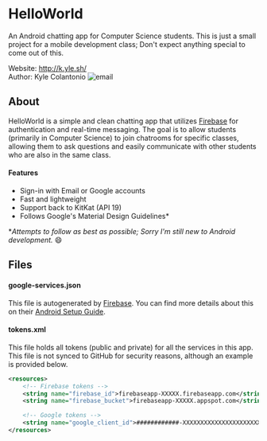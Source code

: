 HelloWorld
==========
An Android chatting app for Computer Science students. This is just a small project for a mobile development class; Don't expect anything special to come out of this.

Website: http://k.yle.sh/  
Author: Kyle Colantonio ![email](http://i.imgur.com/pUOz6mM.png)

About
-----
HelloWorld is a simple and clean chatting app that utilizes [Firebase](https://firebase.google.com/) for authentication and real-time messaging. The goal is to allow students (primarily in Computer Science) to join chatrooms for specific classes, allowing them to ask questions and easily communicate with other students who are also in the same class.

#### Features
* Sign-in with Email or Google accounts
* Fast and lightweight
* Support back to KitKat (API 19)
* Follows Google's Material Design Guidelines*

**Attempts to follow as best as possible; Sorry I'm still new to Android development.* :smile:

Files
-----
#### google-services.json
This file is autogenerated by [Firebase](https://firebase.google.com/). You can find more details about this on their [Android Setup Guide](https://firebase.google.com/docs/android/setup).

#### tokens.xml
This file holds all tokens (public and private) for all the services in this app. This file is not synced to GitHub for security reasons, although an example is provided below.

```xml
<resources>
    <!-- Firebase tokens -->
    <string name="firebase_id">firebaseapp-XXXXX.firebaseapp.com</string>
    <string name="firebase_bucket">firebaseapp-XXXXX.appspot.com</string>

    <!-- Google tokens -->
    <string name="google_client_id">############-XXXXXXXXXXXXXXXXXXXXXXXXXXXXXXXX.apps.googleusercontent.com</string>
</resources>
```
